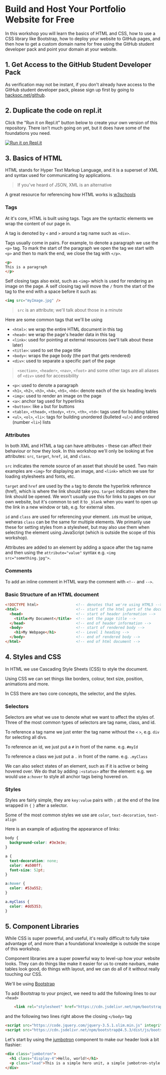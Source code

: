 # Build and Host Your Portfolio Website for Free
In this workshop you will learn the basics of HTML and CSS, how to use a CSS library like Bootstrap, how to deploy your website to GitHub pages, and then how to get a custom domain name for free using the GitHub student developer pack and point your domain at your website.

## 1. Get Access to the GitHub Student Developer Pack
As verification may not be instant, if you don't already have access to the GitHub student developer pack, please sign up first by going to [hacksoc.net/github](https://hacksoc.net/github).

## 2. Duplicate the code on repl.it
Click the "Run it on Repl.it" button below to create your own version of this repository. There isn't much going on yet, but it does have some of the foundations you need.

[![Run it on Repl.it](https://repl.it/badge/github/aaronosher/first-portfolio)](https://repl.it/github/aaronosher/first-portfolio)

## 3. Basics of HTML
HTML stands for Hyper Text Markup Language, and it is a superset of XML and syntax used for communicating by applications.

> If you've heard of JSON, XML is an alternative

A great resource for referencing how HTML works is [w3schools](https://www.w3schools.com/html/)

### Tags
At it's core, HTML is built using tags. Tags are the syntactic elements we wrap the content of our page in.

A tag is denoted by `<` and `>` around a tag name such as `<div>`.

Tags usually come in pairs. For example, to denote a paragraph we use the `<p>` tag. To mark the start of the paragraph we open the tag we start with `<p>` and then to mark the end, we close the tag with `</p>`.

```html
<p>
This is a paragraph
</p>
```

Self closing tags also exist, such as `<img>` which is used for rendering an image on the page. A self closing tag will move the `/` from the start of the tag to the end with a space before it such as:

```html
<img src="myImage.jpg" />
```
> `src` is an attribute; we'll talk about those in a minute

Here are some common tags that we'll be using

 - `<html>`: we wrap the entire HTML document in this tag
 - `<head>`: we wrap the page's header data in this tag
 - `<link>`: used for pointing at external resources (we'll talk about these later)
 - `<title>`: used to set the page title
 - `<body>`: wraps the page body (the part that gets rendered)
 - `<div>`: used to separate a specific part of the page
 > `<section>`, `<header>`, `<nav>`, `<foot>` and some other tags are all aliases of `<div>` used for accessibility
 - `<p>`: used to denote a paragraph
 - `<h1>`, `<h2>`, `<h3>`, `<h4>`, `<h5>`, `<h6>`: denote each of the six heading levels
 - `<img>`: used to render an image on the page
 - `<a>`: anchor tag used for hyperlinks
 - `<button>`: like `a` but for buttons
 - `<table>`, `<thead>`, `<tbody>`, `<tr>`, `<th>`, `<td>`: tags used for building tables
 - `<ul>`, `<ol>`, `<li>`: tags for building unordered (bulleted `<ul>`) and ordered (number `<li>`) lists

### Attributes
In both XML and HTML a tag can have attributes - these can affect their behaviour or how they look. In this workshop we'll only be looking at five attributes: `src`, `target`, `href`, `id`, and `class`.

`src` indicates the remote source of an asset that should be used. Two main examples are `<img>` for displaying an image, and `<link>` which we use for loading stylesheets and fonts, etc.

`target` and `href` are used by the `a` tag to denote the hyperlink reference (href), which is where the link should take you. `target` indicates where the link should be opened. We won't usually use this for links to pages on our own website, but it's common to set it to `_blank` when you want to open up the link in a new window or tab, e.g. for external sites.

`id` and `class` are used for referencing your element. `id`s must be unique, weheras `class` can be the same for multiple elements. We primarily use these for setting styles from a stylesheet, but may also use them when selecting the element using JavaScript (which is outside the scope of this workshop).

Attributes are added to an element by adding a space after the tag name and then using the `attribute="value"` syntax e.g. `<img src="something.jpg">`.

### Comments

To add an inline comment in HTML warp the comment with `<!--` and `-->`.

### Basic Structure of an HTML document

```html
<!DOCTYPE html>                 <!-- denotes that we're using HTML5 -->
<html>                          <!-- start of the html part of the document -->
  <head>                        <!-- start of header information -->
    <title>My Document</title>  <!-- set the page title -->
  </head>                       <!-- end of header information -->
  <body>                        <!-- start of rendered body -->
    <h1>My Webpage</h1>         <!-- Level 1 heading -->
  </body>                       <!-- end of rendered body -->
</html>                         <!-- end of html document -->
```

## 4. Styles and CSS
In HTML we use Cascading Style Sheets (CSS) to style the document.

Using CSS we can set things like borders, colour, text size, position, animations and more.

In CSS there are two core concepts, the selector, and the styles.

### Selectors
Selectors are what we use to denote what we want to affect the styles of. Three of the most common types of selectors are tag name, class, and id.

To reference a tag name we just enter the tag name without the `<` `>`, e.g. `div` for selecting all divs.

To reference an id, we just put a `#` in front of the name. e.g. `#myId`

To reference a class we just put a `.` in front of the name. e.g. `.myClass`

We can also select states of an element, such as if it is active or being hovered over. We do that by adding `:<status>` after the element: e.g. we would use `a:hover` to style all anchor tags being hovered on.

### Styles

Styles are fairly simple, they are `key:value` pairs with `;` at the end of the line wrapped in `{` `}` after a selector.

Some of the most common styles we use are `color`, `text-decoration`, `text-align`

Here is an example of adjusting the appearance of links:

```css
body {
  background-color: #3e3e3e;
}

a {
  text-decoration: none;
  color: #a500ff;
  font-size: 52pt;
}

a:hover {
  color: #53a552;
}

a.myClass {
  color: #dd5353;
}
```

## 5. Component Libraries
While CSS is super powerful, and useful, it's really difficult to fully take advantage of, and more than a foundational knowledge is outside the scope of this workshop.

Component libraries are a super powerful way to level-up how your website looks. They can do things like make it easier for us to create navbars, make tables look good, do things with layout, and we can do all of it without really touching our CSS.

We'll be using [Bootstrap](https://getbootstrap.com/)

To add Bootstrap to your project, we need to add the following lines to our `<head>`

```html
    <link rel="stylesheet" href="https://cdn.jsdelivr.net/npm/bootstrap@4.5.3/dist/css/bootstrap.min.css" integrity="sha384-TX8t27EcRE3e/ihU7zmQxVncDAy5uIKz4rEkgIXeMed4M0jlfIDPvg6uqKI2xXr2" crossorigin="anonymous">
```

and the following two lines right above the closing `</body>` tag

```html
<script src="https://code.jquery.com/jquery-3.5.1.slim.min.js" integrity="sha384-DfXdz2htPH0lsSSs5nCTpuj/zy4C+OGpamoFVy38MVBnE+IbbVYUew+OrCXaRkfj" crossorigin="anonymous"></script>
<script src="https://cdn.jsdelivr.net/npm/bootstrap@4.5.3/dist/js/bootstrap.bundle.min.js" integrity="sha384-ho+j7jyWK8fNQe+A12Hb8AhRq26LrZ/JpcUGGOn+Y7RsweNrtN/tE3MoK7ZeZDyx" crossorigin="anonymous"></script>
```

Let's start by using the [jumbotron](https://getbootstrap.com/docs/4.5/components/jumbotron/) component to make our header look a bit flashier:

```html
<div class="jumbotron">
  <h1 class="display-4">Hello, world!</h1>
  <p class="lead">This is a simple hero unit, a simple jumbotron-style component for calling extra attention to featured content or information.</p>
</div>
```
